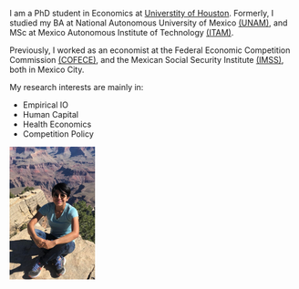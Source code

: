 I am a PhD student in Economics at [Universtity of Houston](https://www.uh.edu/class/economics/). Formerly, I studied my BA at National Autonomous University of Mexico [(UNAM)](http://www.economia.unam.mx/), and MSc at Mexico Autonomous Institute of Technology [(ITAM)](https://posgrados.itam.mx/).

Previously, I worked as an economist at the Federal Economic Competition Commission [(COFECE)](https://www.cofece.mx/?lang=en), and the Mexican Social Security Institute [(IMSS)](http://www.imss.gob.mx/), both in Mexico City. 

My research interests are mainly in:
* Empirical IO
* Human Capital
* Health Economics
* Competition Policy

<img src="https://raw.githubusercontent.com/evaloaeza/evaloaeza.github.io/main/profile%20picture.jpg" width="150">
